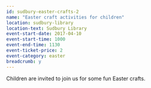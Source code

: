 ```yaml
---
id: sudbury-easter-crafts-2
name: "Easter craft activities for children"
location: sudbury-library
location-text: Sudbury Library
event-start-date: 2017-04-10
event-start-time: 1000
event-end-time: 1130
event-ticket-price: 2
event-category: easter
breadcrumb: y
---
```


Children are invited to join us for some fun Easter crafts.
